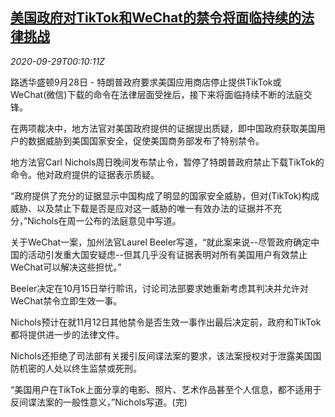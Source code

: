<!--1601338999000-->
[美国政府对TikTok和WeChat的禁令将面临持续的法律挑战](https://cn.reuters.com/article/us-tiktok-wechat-ban-legal-challenge-092-idCNKBS26K00H)
------

<div><i>2020-09-29T00:10:11Z</i></div><p>路透华盛顿9月28日 - 特朗普政府要求美国应用商店停止提供TikTok或WeChat(微信)下载的命令在法律层面受挫后，接下来将面临持续不断的法庭交锋。</p><p>在两项裁决中，地方法官对美国政府提供的证据提出质疑，即中国政府获取美国用户的数据威胁到美国国家安全，促使美国商务部发布了特别禁令。</p><p>地方法官Carl Nichols周日晚间发布禁止令，暂停了特朗普政府禁止下载TikTok的命令。他对政府提供的证据表示质疑。</p><p>“政府提供了充分的证据显示中国构成了明显的国家安全威胁，但对(TikTok)构成威胁、以及禁止下载是否是应对这一威胁的唯一有效办法的证据并不充分，”Nichols在周一公布的法庭意见中写道。</p><p>关于WeChat一案，加州法官Laurel Beeler写道，“就此案来说--尽管政府确定中国的活动引发重大国安疑虑--但其几乎没有证据表明对所有美国用户有效禁止WeChat可以解决这些担忧。”</p><p>Beeler决定在10月15日举行聆讯，讨论司法部要求她重新考虑其判决并允许对WeChat禁令立即生效一事。</p><p>Nichols预计在就11月12日其他禁令是否生效一事作出最后决定前，政府和TikTok都将提供进一步的法律文件。</p><p>Nichols还拒绝了司法部有关援引反间谍法案的要求，该法案授权对于泄露美国国防机密的人处以终生监禁或死刑。</p><p>“美国用户在TikTok上面分享的电影、照片、艺术作品甚至个人信息，都不适用于反间谍法案的一般性意义，”Nichols写道。(完)</p>
